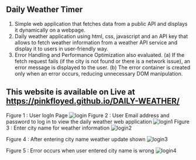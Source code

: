 ## Daily Weather Timer
1. Simple web application that fetches data from a public API and displays it dynamically on a webpage.
2. Daily weather application using html, css, javascript and an API key that allows to fetch weather information from a weather API service and display it to users in user-friendly way.
3. Error Handling and Performance Optimization also evaluated.
   (a) If the fetch request fails (if the city is not found or there is a network issue), an error message is displayed to the user.
   (b) The error container is created only when an error occurs, reducing unnecessary DOM manipulation.
## This website is available on Live at https://pinkfloyed.github.io/DAILY-WEATHER/
Figure 1 : User logIn Page
![login](https://github.com/user-attachments/assets/338d73bf-b802-4f52-aa62-48cdd912937c)
Figure 2 : User Email address and password to log in to view the daily weather web application
![login1](https://github.com/user-attachments/assets/76b2cbd4-e00e-4b9a-a7f7-264588b3bf35)
Figure 3 : Enter city name for weather information
![login2](https://github.com/user-attachments/assets/21da451e-11f4-4f1a-992a-a2c0ceab9d10)

Figure 4 : After entering city name weather update shown
![login3](https://github.com/user-attachments/assets/14009539-4ad4-476b-8471-03f1e2e3b507)

Figure 5 : Error occurs when user entered city name is wrong
![login4](https://github.com/user-attachments/assets/f00c3aec-9527-432d-bf44-a93f10c38cb3)

